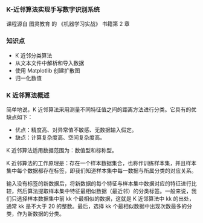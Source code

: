 ### K-近邻算法实现手写数字识别系统
课程源自 图灵教育 的 《机器学习实战》 书籍第 2 章

### 知识点
* K 近邻分类算法
* 从文本文件中解析和导入数据
* 使用 Matplotlib 创建扩散图
* 归一化数值

### K 近邻算法概述
简单地说，K 近邻算法采用测量不同特征值之间的距离方法进行分类。它具有的优缺点如下：

* 优点：精度高、对异常值不敏感、无数据输入假定。
* 缺点：计算复杂度高、空间复杂度高。

K 近邻算法适用数据范围为：数值型和标称型。

K 近邻算法的工作原理是：存在一个样本数据集合，也称作训练样本集，并且样本集中每个数据都存在标签，即我们知道样本集中每一数据与所属分类的对应关系。

输入没有标签的新数据后，将新数据的每个特征与样本集中数据对应的特征进行比较，然后算法提取样本集中特征最相似数据（最近邻）的分类标签。一般来说，我们只选择样本数据集中前 kk 个最相似的数据，这就是 K 近邻算法中 kk 的出处，通常 kk 是不大于 20 的整数。最后，选择 kk 个最相似数据中出现次数最多的分类，作为新数据的分类。